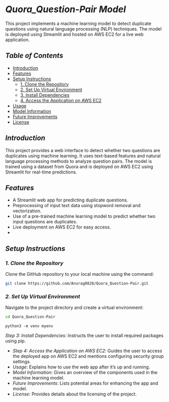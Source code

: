# *Quora_Question-Pair Model*

This project implements a machine learning model to detect duplicate questions using natural language processing (NLP) techniques. The model is deployed using Streamlit and hosted on AWS EC2 for a live web application.

## *Table of Contents*
- [Introduction](#introduction)
- [Features](#features)
- [Setup Instructions](#setup-instructions)
  - [1. Clone the Repository](#1-clone-the-repository)
  - [2. Set Up Virtual Environment](#2-set-up-virtual-environment)
  - [3. Install Dependencies](#3-install-dependencies)
  - [4. Access the Application on AWS EC2](#4-access-the-application-on-aws-ec2)
- [Usage](#usage)
- [Model Information](#model-information)
- [Future Improvements](#future-improvements)
- [License](#license)

## *Introduction*
This project provides a web interface to detect whether two questions are duplicates using machine learning. It uses text-based features and natural language processing methods to analyze question pairs. The model is trained using a dataset from Quora and is deployed on AWS EC2 using Streamlit for real-time predictions.

## *Features*
- A Streamlit web app for predicting duplicate questions.
- Preprocessing of input text data using stopword removal and vectorization.
- Use of a pre-trained machine learning model to predict whether two input questions are duplicates.
- Live deployment on AWS EC2 for easy access.
- 
## *Setup Instructions*

### *1. Clone the Repository*
Clone the GitHub repository to your local machine using the command:

```bash
git clone https://github.com/Anurag0828/Quora_Question-Pair.git
```
### *2. Set Up Virtual Environment*
Navigate to the project directory and create a virtual environment:
```bash
cd Quora_Question-Pair
```
```
python3 -m venv myenv
```
*Step 3: Install Dependencies*: Instructs the user to install required packages using pip.
- *Step 4: Access the Application on AWS EC2*: Guides the user to access the deployed app on AWS EC2 and mentions configuring security group settings.
- *Usage*: Explains how to use the web app after it’s up and running.
- *Model Information*: Gives an overview of the components used in the machine learning model.
- *Future Improvements*: Lists potential areas for enhancing the app and model.
- *License*: Provides details about the licensing of the project.

